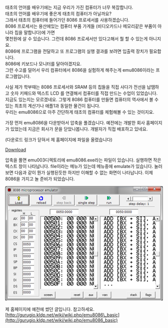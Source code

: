 태초의 언어를 배우기에는 지금 우리가 가진 컴퓨터가 너무 복잡합니다.  
태초의 언어를 배우기에 좋은게 태초의 컴퓨터가 아닐까요?  
그래서 태초의 컴퓨터에 들어가던 8086 프로세서를 사용하겠습니다.  
8086 프로세서는 용산에있는 컴퓨터 부품 가게들 \(비디오카드나 메모리같은 부품이 아니라 칩을 말합니다\)에 가면  
몇천원에 살 수 있습니다. 그런데 8086 프로세서만 있다고해서 뭘 할 수 있는게 아니지요.  
8086에 프로그램을 전달하고 또 프로그램의 실행 결과를 보려면 입출력 장치가 필요합니다.  
8086에 키보드나 모니터를 달아야겠지요.  
그런 수고를 덜어서 우리 컴퓨터에서 8086을 실험하게 해주는게 emu8086이라는 프로그램입니다.

사실 제가 학부때는 8086 프로세서와 SRAM 등의 칩들을 직접 사다가 전선을 납땜하고 숫자 키패드와 텍스트 LCD 를 연결해서 컴퓨터를 직접 만드는 수업이 있었습니다. 지금도 있는지는 모르겠네요. 그렇게 8086 컴퓨터를 만들면 컴퓨터의 역사에서 볼 수 있는 최초의 계산기나 애플1과 동일한 물건이 됩니다.  
우리는 emu8086으로 아주 간단하게 태초의 컴퓨터를 체험해볼 수 있는 것이지요.

가장 먼저  emu8086을 다운받아서 압축을 풀겠습니다. 예전에는 개발한 회사 홈페이지가 있었는데 지금은 회사가 문을 닫았나봅니다. 개발자가 직접 배포하고 있네요.

\(다운로드 링크가 닫혀서 제 홈페이지에 파일을 올렸습니다\)

[Download](https://github.com/gurugio/book_assembly_8086/raw/master/assets/emu003.zip)



압축을 풀면 emu003디렉토리에 emu8086.exe라는 파일이 있습니다. 실행하면 작은 텍스트 창이 나타납니다. file이라는 메뉴가 있는데 메뉴중에 emulate가 있습니다. 눌러보면 다음과 같이 뭔가 실행된듯한 하지만 이해할 수 없는 화면이 나타납니다. 이제 8086을 가지고 놀 준비가 되었습니다.

![](/assets/2520.png)

제 홈페이지에 예전에 썼던 글입니다. 참고하세요. [http://gurugio.kldp.net/wiki/wiki.php/emu8086\_basic](http://gurugio.kldp.net/wiki/wiki.php/emu8086_basic)

